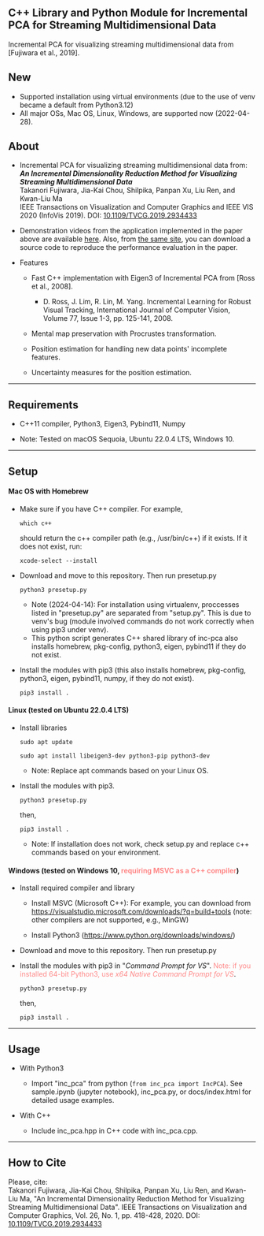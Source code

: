 ## C++ Library and Python Module for Incremental PCA for Streaming Multidimensional Data

Incremental PCA for visualizing streaming multidimensional data from [Fujiwara et al., 2019].

New
-----
* Supported installation using virtual environments (due to the use of venv became a default from Python3.12)
* All major OSs, Mac OS, Linux, Windows, are supported now (2022-04-28).

About
-----
* Incremental PCA for visualizing streaming multidimensional data from:    
***An Incremental Dimensionality Reduction Method for Visualizing Streaming Multidimensional Data***    
Takanori Fujiwara, Jia-Kai Chou, Shilpika, Panpan Xu, Liu Ren, and Kwan-Liu Ma   
IEEE Transactions on Visualization and Computer Graphics and IEEE VIS 2020 (InfoVis 2019).
DOI: [10.1109/TVCG.2019.2934433](https://doi.org/10.1109/TVCG.2019.2934433)

* Demonstration videos from the application implemented in the paper above are available [here](https://takanori-fujiwara.github.io/s/inc-dr/index.html). Also, from [the same site](https://takanori-fujiwara.github.io/s/inc-dr/index.html), you can download a source code to reproduce the performance evaluation in the paper.

* Features
  * Fast C++ implementation with Eigen3 of Incremental PCA from [Ross et al., 2008].
    * D. Ross, J. Lim, R. Lin, M. Yang. Incremental Learning for Robust Visual Tracking, International Journal of Computer Vision, Volume 77, Issue 1-3, pp. 125-141, 2008.

  * Mental map preservation with Procrustes transformation.

  * Position estimation for handling new data points' incomplete features.

  * Uncertainty measures for the position estimation.

******

Requirements
-----
* C++11 compiler, Python3, Eigen3, Pybind11, Numpy

* Note: Tested on macOS Sequoia, Ubuntu 22.0.4 LTS, Windows 10.

******

Setup
-----
#### Mac OS with Homebrew

* Make sure if you have C++ compiler. For example,

  `which c++`

  should return the c++ compiler path (e.g., /usr/bin/c++) if it exists. If it does not exist, run:

  `xcode-select --install`

* Download and move to this repository. Then run presetup.py

    `python3 presetup.py`

    - Note (2024-04-14): For installation using virtualenv, proccesses listed in "presetup.py" are separated from "setup.py". This is due to venv's bug (module involved commands do not work correctly when using pip3 under venv).
    - This python script generates C++ shared library of inc-pca also installs homebrew, pkg-config, python3, eigen, pybind11 if they do not exist.

* Install the modules with pip3 (this also installs homebrew, pkg-config, python3, eigen, pybind11, numpy, if they do not exist).

    `pip3 install .`

#### Linux (tested on Ubuntu 22.0.4 LTS)
* Install libraries

    `sudo apt update`

    `sudo apt install libeigen3-dev python3-pip python3-dev`

    * Note: Replace apt commands based on your Linux OS.

* Install the modules with pip3.
    
    `python3 presetup.py`

    then,

    `pip3 install .`

    * Note: If installation does not work, check setup.py and replace c++ commands based on your environment.

#### Windows (tested on Windows 10, <span style="color:#ff8888">requiring MSVC as a C++ compiler</span>)
* Install required compiler and library

    - Install MSVC (Microsoft C++): For example, you can download from https://visualstudio.microsoft.com/downloads/?q=build+tools
      (note: other compilers are not supported, e.g., MinGW)

    - Install Python3 (https://www.python.org/downloads/windows/)

* Download and move to this repository. Then run presetup.py


* Install the modules with pip3 in "*Command Prompt for VS*". <span style="color:#ff8888">Note: if you installed 64-bit Python3, use *x64 Native Command Prompt for VS*</span>.
    
    `python3 presetup.py` 

    then,

    `pip3 install .`


******

Usage
-----
* With Python3
    * Import "inc_pca" from python (`from inc_pca import IncPCA`). See sample.ipynb (jupyter notebook), inc_pca.py, or docs/index.html for detailed usage examples.

* With C++
    * Include inc_pca.hpp in C++ code with inc_pca.cpp.

******

## How to Cite
Please, cite:    
Takanori Fujiwara, Jia-Kai Chou, Shilpika, Panpan Xu, Liu Ren, and Kwan-Liu Ma, "An Incremental Dimensionality Reduction Method for Visualizing Streaming Multidimensional Data".
IEEE Transactions on Visualization and Computer Graphics, Vol. 26, No. 1, pp. 418-428, 2020.
DOI: [10.1109/TVCG.2019.2934433](https://doi.org/10.1109/TVCG.2019.2934433)
